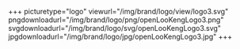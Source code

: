 +++
picturetype="logo"
viewurl="/img/brand/logo/view/logo3.svg"
pngdownloadurl="/img/brand/logo/png/openLooKengLogo3.png"
svgdownloadurl="/img/brand/logo/svg/openLooKengLogo3.svg"
jpgdownloadurl="/img/brand/logo/jpg/openLooKengLogo3.jpg"
+++